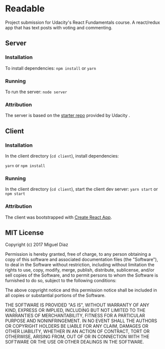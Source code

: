 # Readable

Project submission for Udacity's React Fundamentals course.
A react/redux app that has text posts with voting and commenting.

## Server

### Installation
To install dependencies:
`npm install`
or
`yarn`

### Running
To run the server:
`node server`

### Attribution
The server is based on the [starter repo](https://github.com/udacity/reactnd-project-readable-starter
) provided by Udacity .

## Client
### Installation

In the client directory (`cd client`), install dependencies:

`yarn` or `npm install`

### Running
In the client directory (`cd client`), start the client dev server:
`yarn start` or `npm start`

### Attribution

The client was bootstrapped with [Create React App](https://github.com/facebookincubator/create-react-app).


## MIT License

Copyright (c) 2017 Miguel Diaz

Permission is hereby granted, free of charge, to any person obtaining a copy
of this software and associated documentation files (the "Software"), to deal
in the Software without restriction, including without limitation the rights
to use, copy, modify, merge, publish, distribute, sublicense, and/or sell
copies of the Software, and to permit persons to whom the Software is
furnished to do so, subject to the following conditions:

The above copyright notice and this permission notice shall be included in all
copies or substantial portions of the Software.

THE SOFTWARE IS PROVIDED "AS IS", WITHOUT WARRANTY OF ANY KIND, EXPRESS OR
IMPLIED, INCLUDING BUT NOT LIMITED TO THE WARRANTIES OF MERCHANTABILITY,
FITNESS FOR A PARTICULAR PURPOSE AND NONINFRINGEMENT. IN NO EVENT SHALL THE
AUTHORS OR COPYRIGHT HOLDERS BE LIABLE FOR ANY CLAIM, DAMAGES OR OTHER
LIABILITY, WHETHER IN AN ACTION OF CONTRACT, TORT OR OTHERWISE, ARISING FROM,
OUT OF OR IN CONNECTION WITH THE SOFTWARE OR THE USE OR OTHER DEALINGS IN THE
SOFTWARE.
